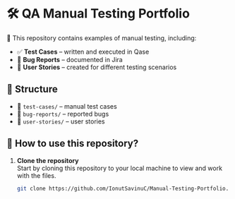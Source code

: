 # 🛠️ QA Manual Testing Portfolio

📌 This repository contains examples of manual testing, including:

- ✅ **Test Cases** – written and executed in Qase  
- 🐞 **Bug Reports** – documented in Jira  
- 📖 **User Stories** – created for different testing scenarios  

## 📌 Structure
- 📂 `test-cases/` – manual test cases  
- 📂 `bug-reports/` – reported bugs  
- 📂 `user-stories/` – user stories   

## 🚀 How to use this repository?

1. **Clone the repository**  
   Start by cloning this repository to your local machine to view and work with the files.  
   ```bash
   git clone https://github.com/IonutSavinuC/Manual-Testing-Portfolio.git

